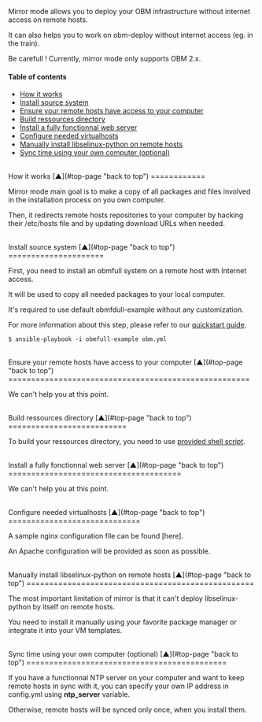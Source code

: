 <a name="top-page"></a>

Mirror mode allows you to deploy your OBM infrastructure without internet access on remote hosts.

It can also helps you to work on obm-deploy without internet access (eg. in the train).

Be carefull ! Currently, mirror mode only supports OBM 2.x.

#### Table of contents

<!-- START doctoc generated TOC please keep comment here to allow auto update -->
<!-- DON'T EDIT THIS SECTION, INSTEAD RE-RUN doctoc TO UPDATE -->

- [How it works](#how-it-works)
- [Install source system](#install-source-system)
- [Ensure your remote hosts have access to your computer](#ensure-your-remote-hosts-have-access-to-your-computer)
- [Build ressources directory](#build-ressources-directory)
- [Install a fully fonctionnal web server](#install-a-fully-fonctionnal-web-server)
- [Configure needed virtualhosts](#configure-needed-virtualhosts)
- [Manually install libselinux-python on remote hosts](#manually-install-libselinux-python-on-remote-hosts)
- [Sync time using your own computer (optional)](#sync-time-using-your-own-computer-optional)

<!-- END doctoc generated TOC please keep comment here to allow auto update -->

<a name="how-it-works"></a>

<br />
How it works  [&#x25B2;](#top-page "back to top")
============

Mirror mode main goal is to make a copy of all packages and files involved in the installation process on you own computer.

Then, it redirects remote hosts repositories to your computer by hacking their /etc/hosts file and by updating download URLs when needed.

<a name="install-source-system"></a>

<br />
Install source system  [&#x25B2;](#top-page "back to top")
=====================

First, you need to install an obmfull system on a remote host with Internet access.

It will be used to copy all needed packages to your local computer.

It's required to use default obmfdull-example without any customization.

For more information about this step, please refer to our [quickstart guide].

    $ ansible-playbook -i obmfull-example obm.yml

<a name="ensure-your-remote-hosts-have-access-to-your-computer"></a>

<br />
Ensure your remote hosts have access to your computer  [&#x25B2;](#top-page "back to top")
=====================================================

We can't help you at this point.

<a name="build-ressources-directory"></a>

<br />
Build ressources directory  [&#x25B2;](#top-page "back to top")
==========================

To build your ressources directory, you need to use [provided shell script].

<a name="install-a-fully-fonctionnal-web-server"></a>

<br />
Install a fully fonctionnal web server  [&#x25B2;](#top-page "back to top")
======================================

We can't help you at this point.

<a name="configure-needed-virtualhosts"></a>

<br />
Configure needed virtualhosts  [&#x25B2;](#top-page "back to top")
=============================

A sample nginx configuration file can be found [here].

An Apache configuration will be provided as soon as possible.

<a name="manually-install-libselinux-python-on-remote-hosts"></a>

<br />
Manually install libselinux-python on remote hosts  [&#x25B2;](#top-page "back to top")
==================================================

The most important limitation of mirror is that it can't deploy libselinux-python by itself on remote hosts.

You need to install it manually using your favorite package manager or integrate it into your VM templates.

<a name="sync-time-using-your-own-computer-optional"></a>

<br />
Sync time using your own computer (optional)  [&#x25B2;](#top-page "back to top")
============================================

If you have a functionnal NTP server on your computer and want to keep remote hosts in sync with it, you can specify your own IP address in config.yml using **ntp_server** variable.

Otherwise, remote hosts will be synced only once, when you install them.

[quickstart guide]: quickstart.mkd "OBM Deploy quickstart guide"
[provided shell script]: ../build-resources-dir.sh "OBM Deploy ressources dir building script"

